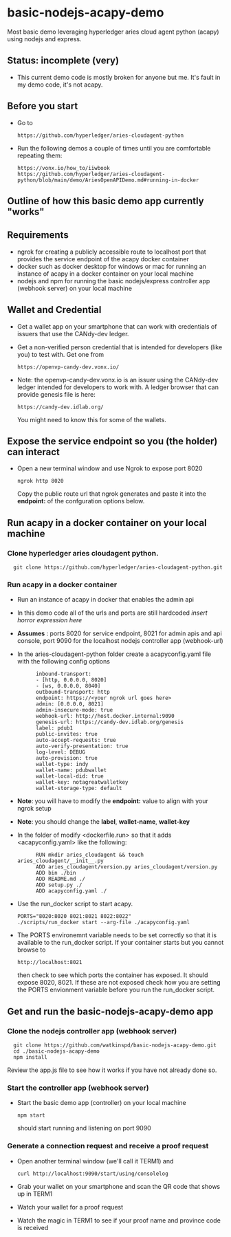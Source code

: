 # basic-nodejs-acapy-demo
  Most basic demo leveraging hyperledger aries cloud agent python (acapy) using nodejs and express.

## Status: incomplete (very)
- This current demo code is mostly broken for anyone but me. It's fault in my demo code, it's not acapy.

## Before you start
- Go to
      
      https://github.com/hyperledger/aries-cloudagent-python

- Run the following demos a couple of times until you are comfortable repeating them:

      https://vonx.io/how_to/iiwbook
      https://github.com/hyperledger/aries-cloudagent-python/blob/main/demo/AriesOpenAPIDemo.md#running-in-docker

## Outline of how this basic demo app currently "works"
## Requirements
- ngrok for creating a publicly accessible route to localhost port that provides the service endpoint of the acapy docker container
- docker such as docker desktop for windows or mac for running an instance of acapy in a docker container on your local machine
- nodejs and npm for running the basic nodejs/express controller app (webhook server) on your local machine

## Wallet and Credential
- Get a wallet app on your smartphone that can work with credentials of issuers that use the CANdy-dev ledger.
- Get a non-verified person credential that is intended for developers (like you) to test with. Get one from

      https://openvp-candy-dev.vonx.io/

- Note: the openvp-candy-dev.vonx.io is an issuer using the CANdy-dev ledger intended for developers to work with. A ledger browser that can provide genesis file is here:

      https://candy-dev.idlab.org/
  
  You might need to know this for some of the wallets.

## Expose the service endpoint so you (the holder) can interact
- Open a new terminal window and use Ngrok to expose port 8020

      ngrok http 8020 

  Copy the public route url that ngrok generates and paste it into the **endpoint:** of the confguration options below.

## Run acapy in a docker container on your local machine
### Clone hyperledger aries cloudagent python. 

      git clone https://github.com/hyperledger/aries-cloudagent-python.git

### Run acapy in a docker container
- Run an instance of acapy in docker that enables the admin api
- In this demo code all of the urls and ports are still hardcoded *insert horror expression here*
- **Assumes** : ports 8020 for service endpoint, 8021 for admin apis and api console, port 9090 for the localhost nodejs controller app (webhook-url)
- In the aries-cloudagent-python folder create a acapyconfig.yaml file with the following config options

            inbound-transport:
            - [http, 0.0.0.0, 8020]
            - [ws, 0.0.0.0, 8040]
            outbound-transport: http
            endpoint: https://<your ngrok url goes here>
            admin: [0.0.0.0, 8021]
            admin-insecure-mode: true
            webhook-url: http://host.docker.internal:9090
            genesis-url: https://candy-dev.idlab.org/genesis
            label: pdub1
            public-invites: true
            auto-accept-requests: true
            auto-verify-presentation: true
            log-level: DEBUG
            auto-provision: true
            wallet-type: indy
            wallet-name: pdubwallet
            wallet-local-did: true
            wallet-key: notagreatwalletkey
            wallet-storage-type: default

- **Note**: you will have to modify the **endpoint:** value to align with your ngrok setup
- **Note**: you should change the **label**, **wallet-name**, **wallet-key**
- In the <docker> folder of <aries-cloudagent-python> modify <dockerfile.run> so that it adds <acapyconfig.yaml> like the following:

            RUN mkdir aries_cloudagent && touch aries_cloudagent/__init__.py
            ADD aries_cloudagent/version.py aries_cloudagent/version.py
            ADD bin ./bin
            ADD README.md ./
            ADD setup.py ./
            ADD acapyconfig.yaml ./
            
- Use the run_docker script to start acapy. 

      PORTS="8020:8020 8021:8021 8022:8022"
      ./scripts/run_docker start --arg-file ./acapyconfig.yaml

- The PORTS environemnt variable needs to be set correctly so that it is available to the run_docker script. If your container starts but you cannot browse to

      http://localhost:8021

  then check to see which ports the container has exposed. It should expose 8020, 8021. If these are not exposed check how you are setting the PORTS envionment variable before you run the run_docker script.

## Get and run the basic-nodejs-acapy-demo app
### Clone the nodejs controller app (webhook server) 

      git clone https://github.com/watkinspd/basic-nodejs-acapy-demo.git
      cd ./basic-nodejs-acapy-demo
      npm install
  Review the app.js file to see how it works if you have not already done so.

### Start the controller app (webhook server)
- Start the basic demo app (controller) on your local machine

      npm start
  should start running and listening on port 9090

### Generate a connection request and receive a proof request
- Open another terminal window (we'll call it TERM1) and

      curl http://localhost:9090/start/using/consolelog

- Grab your wallet on your smartphone and scan the QR code that shows up in TERM1
- Watch your wallet for a proof request
- Watch the magic in TERM1 to see if your proof name and province code is received
